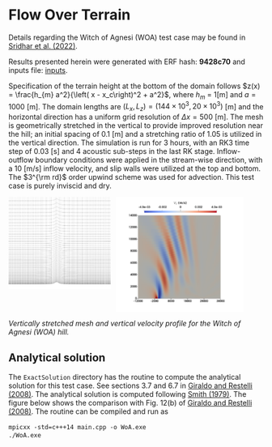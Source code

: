# Flow Over Terrain

Details regarding the Witch of Agnesi (WOA) test case may be found in [Sridhar et al. (2022)](https://doi.org/10.5194/gmd-15-6259-2022).
    
Results presented herein were generated with ERF hash: **9428c70** and inputs file: [inputs](https://github.com/erf-model/ERF/tree/development/Exec/DryRegTests/WitchOfAgnesi/inputs).
     
Specification of the terrain height at the bottom of the domain follows $z(x) = \frac{h_{m} a^2}{\left( x - x_c\right)^2 + a^2}$, where $h_m$ = 1[m] and $a = 1000$ [m]. The domain lengths are $(L_x, L_z) = (144\times 10^3, 20\times 10^3)$ [m] and the  horizontal direction has a uniform grid resolution of $\Delta x = 500$ [m]. The mesh is geometrically stretched in the vertical to provide improved resolution near the hill; an initial spacing of 0.1 [m] and a stretching ratio of 1.05 is utilized in the vertical direction. The simulation is run for 3 hours, with an RK3 time step of 0.03 [s] and 4 acoustic sub-steps in the last RK stage. Inflow-outflow boundary conditions were applied in the stream-wise direction, with a 10 [m/s] inflow velocity, and slip walls were utilized at the top and bottom. The $3^{\rm rd}$ order upwind scheme was used for advection. This test case is purely inviscid and dry.

<div style="display: flex;">
  <img src="WoA_mesh.png" alt="Vertically stretched mesh" width="40%" height="40%" style="margin-right: 10px;"> <img src="WoA_zvel.png" alt="Vertical velocity profile" width="50%" height="50%">
</div>

*Vertically stretched mesh and vertical velocity profile for the Witch of Agnesi (WOA) hill.*

## Analytical solution

The `ExactSolution` directory has the routine to compute the analytical solution for this test case. See sections 3.7 and 6.7 in [Giraldo and Restelli (2008)](https://www.sciencedirect.com/science/article/abs/pii/S0021999107005384). The analytical solution is computed following [Smith (1979)](https://www.tandfonline.com/doi/pdf/10.3402/tellusa.v32i4.10590). The figure below shows the comparison with Fig. 12(b) of [Giraldo and Restelli (2008)](https://www.sciencedirect.com/science/article/abs/pii/S0021999107005384). The routine can be compiled and run as 
```
mpicxx -std=c+++14 main.cpp -o WoA.exe
./WoA.exe
```




